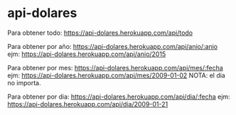 # api-dolares
Para obtener todo:
https://api-dolares.herokuapp.com/api/todo

Para obtener por año:
https://api-dolares.herokuapp.com/api/anio/:anio
ejm:
https://api-dolares.herokuapp.com/api/anio/2015

Para obtener por mes:
https://api-dolares.herokuapp.com/api/mes/:fecha
ejm: 
https://api-dolares.herokuapp.com/api/mes/2009-01-02
NOTA: el dia no importa.

Para obtener por dia:
https://api-dolares.herokuapp.com/api/dia/:fecha
ejm:
https://api-dolares.herokuapp.com/api/dia/2009-01-21
